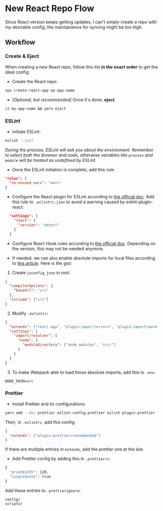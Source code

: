 # New React Repo Flow

Since React version keeps getting updates, I can't simply create a repo with my desirable config; the maintainence for syncing might be too high.

## Workflow

### Create & Eject

When creating a new React repo, follow this list **in the exact order** to get the ideal config:

- Create the React repo:

```bash
npx create-react-app my-app-name
```

- *[Optional, but recommended]* Once it's done, **eject**.

```bash
cd my-app-name && yarn eject
```

### ESLint 

- Initiate ESLint:

```bash
eslint --init
```

*During the process, ESLint will ask you about the environment. Remember to select both the browser and node, otherwise variables like `process` and `module` will be treated as undefined by ESLint.*

- Once the ESLint initiation is complete, add this rule:
```json
"rules": {
  "no-unused-vars": "warn"
}
```

- Configure the React plugin for ESLint according to [the official doc](https://github.com/yannickcr/eslint-plugin-react). Add this rule to `.eslintrc.json` to avoid a warning caused by eslint-plugin-react:

```json
  "settings": {
    "react": {
      "version": "detect"
    }
  }
```

- Configure React Hook rules according to [the official doc](https://www.npmjs.com/package/eslint-plugin-react-hooks). Depending on the version, this may not be needed anymore.

- If needed, we can also enable absolute imports for local files according to [this article](https://dev.to/oliverandrich/absolute-imports-with-create-react-app-and-vscode-ihn). Here is the gist:

1. Create `jsconfig.json` in root:
```json
{
  "compilerOptions": {
    "baseUrl": "src"
  },
  "include": ["src"]
}
```

2. Modify `.eslintrc`:
```json
{
  "extends": ["react-app", "plugin:import/errors", "plugin:import/warnings"],
  "settings": {
    "import/resolver": {
      "node": {
        "moduleDirectory": ["node_modules", "src/"]
      }
    }
  }
}
```

3. To make Webpack able to load those absolute imports, add this to `.env`:
```
NODE_PATH=src
```

### Prettier

- Install Prettier and its configurations:

```bash
yarn add --dev prettier eslint-config-prettier eslint-plugin-prettier
```

Then, in `.eslintrc`, add this config:

```json
{
  "extends": ["plugin:prettier/recommended"]
}
```

If there are multiple entries in `extends`, add the prettier one at the last.

- Add Prettier config by adding this in `.prettierrc`:

```bash
{
  "printWidth": 120,
  "singleQuote": true
}
```

Add these entries to `.prettierignore`:

```
config/
scripts/
```
